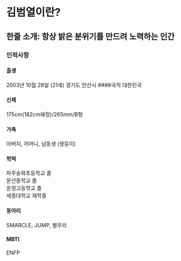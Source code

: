 # 김범열이란?
## 한줄 소개: 항상 밝은 분위기를 만드려 노력하는 인간
### 인적사항 
#### 출생
2003년 10월 28일 (21세)
경기도 안산시
####국적
대한민국
#### 신체
175cm(182cm예정)/265mm/B형 
#### 가족 
아버지, 어머니, 남동생 (쌍둥이)
#### 학력
 파주송화초등학교 졸\
 문산중학교 졸\
 운정고등학교 졸\
 세종대학교 재학중
#### 동아리
SMARCLE, JUMP, 별무리
#### MBTI
ENFP
